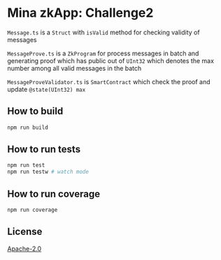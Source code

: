 # Mina zkApp: Challenge2

`Message.ts` is a `Struct` with `isValid` method for checking validity of messages

`MessageProve.ts` is a `ZkProgram` for process messages in batch and generating proof which has public out of `UInt32` which denotes the max number among all valid messages in the batch

`MessageProveValidator.ts` is `SmartContract` which check the proof and update `@state(UInt32) max`

## How to build

```sh
npm run build
```

## How to run tests

```sh
npm run test
npm run testw # watch mode
```

## How to run coverage

```sh
npm run coverage
```

## License

[Apache-2.0](LICENSE)

